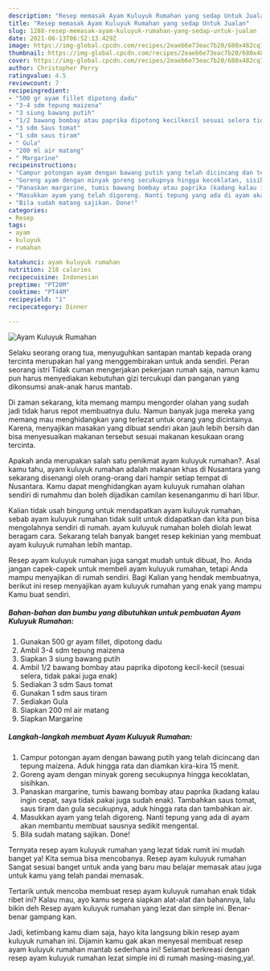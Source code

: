 ```yaml
---
description: "Resep memasak Ayam Kuluyuk Rumahan yang sedap Untuk Jualan"
title: "Resep memasak Ayam Kuluyuk Rumahan yang sedap Untuk Jualan"
slug: 1288-resep-memasak-ayam-kuluyuk-rumahan-yang-sedap-untuk-jualan
date: 2021-06-13T06:52:13.429Z
image: https://img-global.cpcdn.com/recipes/2eaeb6e73eac7b20/680x482cq70/ayam-kuluyuk-rumahan-foto-resep-utama.jpg
thumbnail: https://img-global.cpcdn.com/recipes/2eaeb6e73eac7b20/680x482cq70/ayam-kuluyuk-rumahan-foto-resep-utama.jpg
cover: https://img-global.cpcdn.com/recipes/2eaeb6e73eac7b20/680x482cq70/ayam-kuluyuk-rumahan-foto-resep-utama.jpg
author: Christopher Perry
ratingvalue: 4.5
reviewcount: 7
recipeingredient:
- "500 gr ayam fillet dipotong dadu"
- "3-4 sdm tepung maizena"
- "3 siung bawang putih"
- "1/2 bawang bombay atau paprika dipotong kecilkecil sesuai selera tidak pakai juga enak"
- "3 sdm Saus tomat"
- "1 sdm saus tiram"
- " Gula"
- "200 ml air matang"
- " Margarine"
recipeinstructions:
- "Campur potongan ayam dengan bawang putih yang telah dicincang dan tepung maizena. Aduk hingga rata dan diamkan kira-kira 15 menit."
- "Goreng ayam dengan minyak goreng secukupnya hingga kecoklatan, sisihkan."
- "Panaskan margarine, tumis bawang bombay atau paprika (kadang kalau ingin cepat, saya tidak pakai juga sudah enak). Tambahkan saus tomat, saus tiram dan gula secukupnya, aduk hingga rata dan tambahkan air."
- "Masukkan ayam yang telah digoreng. Nanti tepung yang ada di ayam akan membantu membuat sausnya sedikit mengental."
- "Bila sudah matang sajikan. Done!"
categories:
- Resep
tags:
- ayam
- kuluyuk
- rumahan

katakunci: ayam kuluyuk rumahan 
nutrition: 218 calories
recipecuisine: Indonesian
preptime: "PT20M"
cooktime: "PT44M"
recipeyield: "1"
recipecategory: Dinner

---
```



![Ayam Kuluyuk Rumahan](https://img-global.cpcdn.com/recipes/2eaeb6e73eac7b20/680x482cq70/ayam-kuluyuk-rumahan-foto-resep-utama.jpg)

Selaku seorang orang tua, menyuguhkan santapan mantab kepada orang tercinta merupakan hal yang menggembirakan untuk anda sendiri. Peran seorang istri Tidak cuman mengerjakan pekerjaan rumah saja, namun kamu pun harus menyediakan kebutuhan gizi tercukupi dan panganan yang dikonsumsi anak-anak harus mantab.

Di zaman  sekarang, kita memang mampu mengorder olahan yang sudah jadi tidak harus repot membuatnya dulu. Namun banyak juga mereka yang memang mau menghidangkan yang terlezat untuk orang yang dicintainya. Karena, menyajikan masakan yang dibuat sendiri akan jauh lebih bersih dan bisa menyesuaikan makanan tersebut sesuai makanan kesukaan orang tercinta. 



Apakah anda merupakan salah satu penikmat ayam kuluyuk rumahan?. Asal kamu tahu, ayam kuluyuk rumahan adalah makanan khas di Nusantara yang sekarang disenangi oleh orang-orang dari hampir setiap tempat di Nusantara. Kamu dapat menghidangkan ayam kuluyuk rumahan olahan sendiri di rumahmu dan boleh dijadikan camilan kesenanganmu di hari libur.

Kalian tidak usah bingung untuk mendapatkan ayam kuluyuk rumahan, sebab ayam kuluyuk rumahan tidak sulit untuk didapatkan dan kita pun bisa mengolahnya sendiri di rumah. ayam kuluyuk rumahan boleh diolah lewat beragam cara. Sekarang telah banyak banget resep kekinian yang membuat ayam kuluyuk rumahan lebih mantap.

Resep ayam kuluyuk rumahan juga sangat mudah untuk dibuat, lho. Anda jangan capek-capek untuk membeli ayam kuluyuk rumahan, tetapi Anda mampu menyajikan di rumah sendiri. Bagi Kalian yang hendak membuatnya, berikut ini resep menyajikan ayam kuluyuk rumahan yang enak yang mampu Kamu buat sendiri.

<!--inarticleads1-->

##### Bahan-bahan dan bumbu yang dibutuhkan untuk pembuatan Ayam Kuluyuk Rumahan:

1. Gunakan 500 gr ayam fillet, dipotong dadu
1. Ambil 3-4 sdm tepung maizena
1. Siapkan 3 siung bawang putih
1. Ambil 1/2 bawang bombay atau paprika dipotong kecil-kecil (sesuai selera, tidak pakai juga enak)
1. Sediakan 3 sdm Saus tomat
1. Gunakan 1 sdm saus tiram
1. Sediakan  Gula
1. Siapkan 200 ml air matang
1. Siapkan  Margarine




<!--inarticleads2-->

##### Langkah-langkah membuat Ayam Kuluyuk Rumahan:

1. Campur potongan ayam dengan bawang putih yang telah dicincang dan tepung maizena. Aduk hingga rata dan diamkan kira-kira 15 menit.
1. Goreng ayam dengan minyak goreng secukupnya hingga kecoklatan, sisihkan.
1. Panaskan margarine, tumis bawang bombay atau paprika (kadang kalau ingin cepat, saya tidak pakai juga sudah enak). Tambahkan saus tomat, saus tiram dan gula secukupnya, aduk hingga rata dan tambahkan air.
1. Masukkan ayam yang telah digoreng. Nanti tepung yang ada di ayam akan membantu membuat sausnya sedikit mengental.
1. Bila sudah matang sajikan. Done!




Ternyata resep ayam kuluyuk rumahan yang lezat tidak rumit ini mudah banget ya! Kita semua bisa mencobanya. Resep ayam kuluyuk rumahan Sangat sesuai banget untuk anda yang baru mau belajar memasak atau juga untuk kamu yang telah pandai memasak.

Tertarik untuk mencoba membuat resep ayam kuluyuk rumahan enak tidak ribet ini? Kalau mau, ayo kamu segera siapkan alat-alat dan bahannya, lalu bikin deh Resep ayam kuluyuk rumahan yang lezat dan simple ini. Benar-benar gampang kan. 

Jadi, ketimbang kamu diam saja, hayo kita langsung bikin resep ayam kuluyuk rumahan ini. Dijamin kamu gak akan menyesal membuat resep ayam kuluyuk rumahan mantab sederhana ini! Selamat berkreasi dengan resep ayam kuluyuk rumahan lezat simple ini di rumah masing-masing,ya!.

